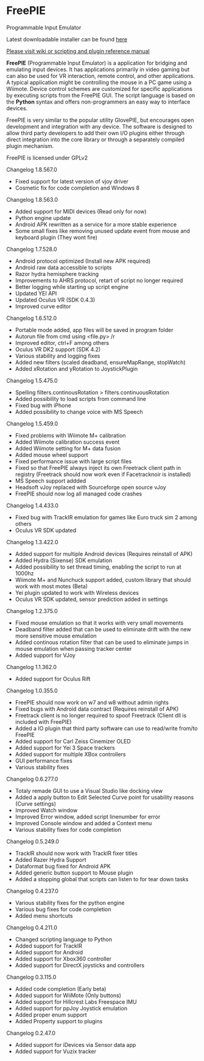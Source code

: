 FreePIE
=======

Programmable Input Emulator
 
Latest downloadable installer can be found [here](http://andersmalmgren.github.io/FreePIE/)

[Please visit wiki or scripting and plugin reference manual](https://github.com/AndersMalmgren/FreePIE/wiki)

**FreePIE** (Programmable Input Emulator) is a application for bridging and emulating input devices. It has applications primarily in video gaming but can also be used for VR interaction, remote control, and other applications. A typical application might be controlling the mouse in a PC game using a Wiimote. Device control schemes are customized for specific applications by executing scripts from the FreePIE GUI. The script language is based on the **Python** syntax and offers non-programmers an easy way to interface devices.

FreePIE is very similar to the popular utility GlovePIE, but encourages open development and integration with any device. The software is designed to allow third party developers to add their own I/O plugins either through direct integration into the core library or through a separately compiled plugin mechanism.

FreePIE is licensed under GPLv2  

Changelog 1.8.567.0
* Fixed support for latest version of vjoy driver
* Cosmetic fix for code completion and Windows 8

Changelog 1.8.563.0
* Added support for MIDI devices (Read only for now)
* Python engine update
* Android APK rewritten as a service for a more stable experience
* Some small fixes like removing unused update event from mouse and keyboard plugin (They wont fire)

Changelog 1.7.528.0
* Android protocol optimized (Install new APK required)
* Android raw data accessible to scripts
* Razor hydra hemisphere tracking
* Improvements to AHRS protocol, retart of script no longer required
* Better logging while starting up script engine
* Updated YEI API
* Updated Oculus VR (SDK 0.4.3)
* Improved curve editor

Changelog 1.6.512.0
* Portable mode added, app files will be saved in program folder
* Autorun file from cmd using <file.py> /r
* Improved editor, ctrl+F among others
* Oculus VR DK2 support (SDK 4.2)
* Various stability and logging fixes 
* Added new filters (scaled deadband, ensureMapRange, stopWatch)
* Added xRotation and yRotation to JoystickPlugin

Changelog 1.5.475.0
* Spelling filters.continousRotation > filters.continuousRotation
* Added possibility to load scripts from command line
* Fixed bug with iPhone
* Added possibility to change voice with MS Speech

Changelog 1.5.459.0
* Fixed problems with Wiimote M+ calibration
* Added Wiimote calibration success event
* Added Wiimote setting for M+ data fusion
* Added mouse wheel support
* Fixed performance issue with large script files
* Fixed so that FreePIE always inject its own Freetrack client path in registry (Freetrack should now work even if Facetracknoir is installed)
* MS Speech support addded
* Headsoft vJoy replaced with Sourceforge open source vJoy
* FreePIE should now log all managed code crashes

Changelog 1.4.433.0
* Fixed bug with TrackIR emulation for games like Euro truck sim 2 among others
* Oculus VR SDK updated

Changelog 1.3.422.0
* Added support for multiple Android devices (Requires reinstall of APK)
* Added Hydra (Sixense) SDK emulation 
* Added possibility to set thread timing, enabling the script to run at 1000hz
* Wiimote M+ and Nunchuck support added, custom library that should work with most motes (Beta)
* Yei plugin updated to work with Wireless devices
* Oculus VR SDK updated,  sensor prediction added in settings

Changelog 1.2.375.0
* Fixed mouse emulation so that it works with very small movements
* Deadband filter added that can be used to eliminate drift with the new more sensitive mouse emulation
* Added continous rotation filter that can be used to eliminate jumps in mouse emulation when passing tracker center
* Added support for VJoy

Changelog 1.1.362.0
* Added support for Oculus Rift

Changelog 1.0.355.0
* FreePIE should now work on w7 and w8 without admin rights
* Fixed bugs with Android data contract (Requires reinstall of APK)
* Freetrack client is no longer required to spoof Freetrack (Client dll is included with FreePIE)
* Added a IO plugin that third party software can use to read/write from/to FreePIE
* Added support for Carl Zeiss Cinemizer OLED
* Added support for Yei 3 Space trackers
* Added support for multiple XBox controllers
* GUI performance fixes
* Various stability fixes

Changelog 0.6.277.0
* Totaly remade GUI to use a Visual Studio like docking view
* Added a apply button to Edit Selected Curve point for usability reasons (Curve settings)
* Improved Watch window
* Improved Error window, added script linenumber for error
* Improved Console window and added a Context menu
* Various stability fixes for code completion

Changelog 0.5.249.0
* TrackIR should now work with TrackIR fixer titles
* Added Razer Hydra Support
* Dataformat bug fixed for Android APK
* Added generic button support to Mouse plugin
* Added a stopping global that scripts can listen to for tear down tasks

Changelog 0.4.237.0
* Various stability fixes for the python engine
* Various bug fixes for code completion
* Added menu shortcuts

Changelog 0.4.211.0
* Changed scripting language to Python
* Added support for TrackIR
* Added support for Android
* Added support for Xbox360 controller
* Added support for DirectX joysticks and controllers

Changelog 0.3.115.0
* Added code completion (Early beta)
* Added support for WiiMote (Only buttons)
* Added support for Hillcrest Labs Freespace IMU
* Added support for ppJoy Joystick emulation
* Added proper enum support
* Added Property support to plugins

Changelog 0.2.47.0
* Added support for iDevices via Sensor data app
* Added support for Vuzix tracker

